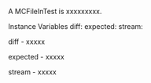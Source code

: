 A MCFileInTest is xxxxxxxxx.Instance Variables	diff:		<Object>	expected:		<Object>	stream:		<Object>diff	- xxxxxexpected	- xxxxxstream	- xxxxx